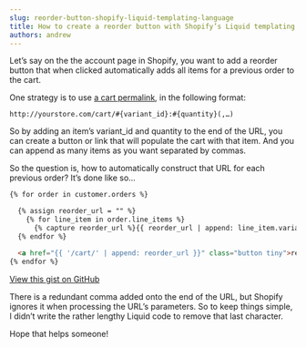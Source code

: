 ```yaml
---
slug: reorder-button-shopify-liquid-templating-language
title: How to create a reorder button with Shopify’s Liquid templating language
authors: andrew
---
```


Let’s say on the the account page in Shopify, you want to add a reorder button that when clicked automatically adds all items for a previous order to the cart.

One strategy is to use [a cart permalink](https://docs.shopify.com/manual/configuration/store-customization/page-specific/cart-page/cart-permalinks), in the following format:

    http://yourstore.com/cart/#{variant_id}:#{quantity}(,…)

So  by adding an item’s variant_id and quantity to the end of the URL, you can create a button or link that will populate the cart with that item. And you can append as many items as you want separated by commas.

So the question is, how to automatically construct that URL for each previous order? It’s done like so…

<!--truncate-->

```html title="reorder-button.html"
{% for order in customer.orders %}

  {% assign reorder_url = "" %}
    {% for line_item in order.line_items %}
      {% capture reorder_url %}{{ reorder_url | append: line_item.variant_id | append: ':' | append: line_item.quantity | append: ',' }}{% endcapture %}
  {% endfor %}

  <a href="{{ '/cart/' | append: reorder_url }}" class="button tiny">reorder</a>
{% endfor %}
```

[View this gist on GitHub](https://gist.github.com/magician11/bb78111647af5e96c901)

There is a redundant comma added onto the end of the URL, but Shopify ignores it when processing the URL’s parameters. So to keep things simple, I didn’t write the rather lengthy Liquid code to remove that last character.

Hope that helps someone!